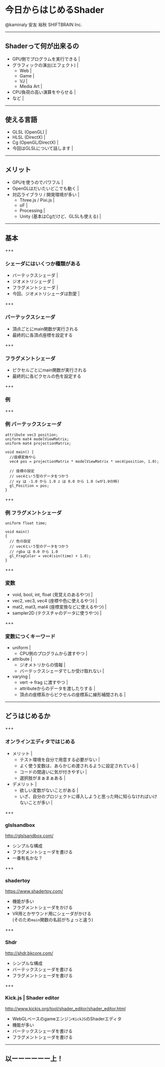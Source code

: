 # 今日からはじめるShader

@kaminaly 安友 裕秋 SHIFTBRAIN Inc.

---

## Shaderって何が出来るの

- GPU側でプログラムを実行できる |
- グラフィックの演出(エフェクト) |
  - Web |
  - Game |
  - VJ |
  - Media Art |
- CPU負荷の高い演算をやらせる |
- など |

---

## 使える言語

- GLSL (OpenGL) |
- HLSL (DirectX) |
- Cg (OpenGL/DirectX) |
- 今回はGLSLについて話します |

---

## メリット

- GPUを使うのでパワフル |
- OpenGLはだいたいどこでも動く |
- 対応ライブラリ / 開発環境が多い |
  - Three.js / Pixi.js |
  - oF |
  - Processing |
  - Unity (基本はCgだけど、GLSLも使える) |

---

## 基本

+++

### シェーダにはいくつか種類がある

- バーテックスシェーダ |
- ジオメトリシェーダ |
- フラグメントシェーダ |
- 今回、ジオメトリシェーダは割愛 |

+++

### バーテックスシェーダ

- 頂点ごとにmain関数が実行される
- 最終的に各頂点座標を設定する


+++

### フラグメントシェーダ

- ピクセルごとにmain関数が実行される
- 最終的に各ピクセルの色を設定する


+++

### 例

+++


### 例 バーテックスシェーダ

```
attribute vec3 position;
uniform mat4 modelViewMatrix;
uniform mat4 projectionMatrix;

void main() {
  //座標変換やら
  vec4 pos = projectionMatrix * modelViewMatrix * vec4(position, 1.0);

  // 座標の設定
  // vec4という型のデータをつかう
  // xy は -1.0 から 1.0 z は 0.0 から 1.0 (wが1.0の時)
  gl_Position = pos;
}
```

+++

### 例 フラグメントシェーダ

```
uniform float time;

void main()
{
  // 色の設定
  // vec4という型のデータをつかう
  // rgba は 0.0 から 1.0
  gl_FragColor = vec4(sin(time) + 1.0);
}
```

+++

### 変数

- void, bool, int, float (見覚えのあるやつ) |
- vec2, vec3, vec4 (座標や色に使えるやつ) |
- mat2, mat3, mat4 (座標変換などに使えるやつ) |
- sampler2D (テクスチャのデータに使うやつ) |

+++

### 変数につくキーワード

- uniform |
  - CPU側のプログラムから渡すやつ |
- attribute |
  - ジオメトリからの情報 |
  - バーテックスシェーダでしか受け取れない |
- varying |
  - vert -> frag に渡すやつ |
  - attributeからのデータを渡したりする |
  - 頂点の座標系からピクセルの座標系に線形補間される |

---

## どうはじめるか

+++

### オンラインエディタではじめる

- メリット |
  - テスト環境を自分で用意する必要がない |
  - よく使う変数は、あらかじめ渡されるように設定されている |
  - コードの間違いに気が付きやすい |
  - 選択肢がまぁまぁある |
- デメリット |
  - 欲しい変数がないことがある |
  - いざ、自分のプロジェクトに導入しようと思った時に知らなければいけないことが多い |

+++

### glslsandbox

http://glslsandbox.com/

- シンプルな構成
- フラグメントシェーダを書ける
- 一番有名かな？

+++

### shadertoy

https://www.shadertoy.com/

- 機能が多い
- フラグメントシェーダをかける
- VR用とかサウンド用にシェーダがかける  
  (そのため`main`関数の名前がちょっと違う)

+++

### Shdr

http://shdr.bkcore.com/

- シンプルな構成
- バーテックスシェーダを書ける
- フラグメントシェーダを書ける

+++

### Kick.js | Shader editor

http://www.kickjs.org/tool/shader_editor/shader_editor.html

- WebGLベースのgameエンジン`KickJS`のShaderエディタ
- 機能が多い
- バーテックスシェーダを書ける
- フラグメントシェーダを書ける

---

## 以ーーーーーー上！
